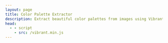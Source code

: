 ```yaml
---
layout: page
title: Color Palette Extractor
description: Extract beautiful color palettes from images using Vibrant.js
head:
  - - script
    - src: /vibrant.min.js
---
```


<script setup>
import ColorPaletteExtractor from './ColorPaletteExtractor.vue'
</script>

<ColorPaletteExtractor />
